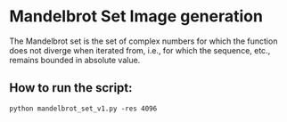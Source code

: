 # Mandelbrot Set Image generation

The Mandelbrot set is the set of complex numbers for which the function does not diverge when iterated from, i.e., for which the sequence, etc., remains bounded in absolute value.

## How to run the script:
``
python mandelbrot_set_v1.py -res 4096 
``
